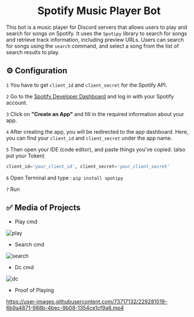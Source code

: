 <h1 align="center">Spotify Music Player Bot</h1>

This bot is a music player for Discord servers that allows users to play and search for songs on Spotify. It uses the `Spotipy` library to search for songs and retrieve track information, including preview URLs. Users can search for songs using the `search` command, and select a song from the list of search results to play. 

## ⚙ Configuration 
`1` You have to get `client_id` and `client_secret` for the Spotify API. 

`2` Go to the [Spotify Developer Dashboard](https://developer.spotify.com/dashboard/getstarted) and log in with your Spotify account.

`3` Click on **"Create an App"** and fill in the required information about your app.

`4` After creating the app, you will be redirected to the app dashboard. Here, you can find your `client_id` and `client_secret` under the app name.

`5` Then open your IDE (code editor), and paste things you've copied. (also put your Token)

```py
client_id='your_client_id', client_secret='your_client_secret'
```

`6` Open Terminal and type : `pip install spotipy`

`7` Run

## ✅ Media of Projects

* Play cmd

![play](https://user-images.githubusercontent.com/73717132/229281243-26cfc037-504f-45d8-ba7f-fee6f76cd2c9.png)

* Search cmd

![search](https://user-images.githubusercontent.com/73717132/229281255-069f941a-2ae7-485a-a744-d7699be8cd73.png)

* Dc cmd

![dc](https://user-images.githubusercontent.com/73717132/229281261-be4ad409-0b5e-4fba-b2dd-149022697afd.png)

* Proof of Playing

https://user-images.githubusercontent.com/73717132/229281019-6b9a4871-988b-4bec-9b08-1354ce1cf9a8.mp4

